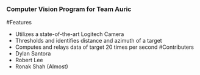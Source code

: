 ### Computer Vision Program for Team Auric
#Features
* Utilizes a state-of-the-art Logitech Camera
* Thresholds and identifies distance and azimuth of a target
* Computes and relays data of target 20 times per second
#Contributers
* Dylan Santora
* Robert Lee
* Ronak Shah (Almost)
